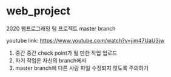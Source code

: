 # web_project
2020 웹프로그래밍 팀 프로젝트 master branch 

youtube link:
https://www.youtube.com/watch?v=jim47UaU3jw

1. 중간 중간 check point가 될 만한 작업 업로드 
2. 자기 작업은 자신의 branch에서 
3. master branch에 다른 사람 파일 수정되지 않도록 주의하기


